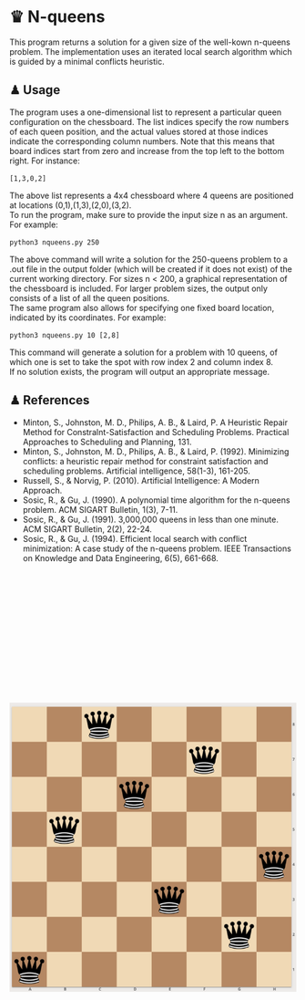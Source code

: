 # ♛ N-queens

This program returns a solution for a given size of the well-kown n-queens problem. The implementation uses an iterated local search algorithm which is guided by a minimal conflicts heuristic. 

## ♟ Usage

The program uses a one-dimensional list to represent a particular queen configuration on the chessboard. The list indices specify the row numbers of each queen position, and the actual values stored at those indices indicate the corresponding column numbers. Note that this means that board indices start from zero and increase from the top left to the bottom right. For instance:

```
[1,3,0,2]
```
The above list represents a 4x4 chessboard where 4 queens are positioned at locations (0,1),(1,3),(2,0),(3,2).  
To run the program, make sure to provide the input size n as an argument. For example:

```
python3 nqueens.py 250
```

The above command will write a solution for the 250-queens problem to a .out file in the output folder (which will be created if it does not exist) of the current working directory. For sizes n < 200, a graphical representation of the chessboard is included. For larger problem sizes, the output only consists of a list of all the queen positions.  
The same program also allows for specifying one fixed board location, indicated by its coordinates. For example:  

```
python3 nqueens.py 10 [2,8]
```

This command will generate a solution for a problem with 10 queens, of which one is set to take the spot with row index 2 and column index 8.    
If no solution exists, the program will output an appropriate message.    


## ♟ References  

- Minton, S., Johnston, M. D., Philips, A. B., & Laird, P. A Heuristic Repair Method for Constralnt-Satisfaction and Scheduling Problems. Practical Approaches to Scheduling and Planning, 131.
- Minton, S., Johnston, M. D., Philips, A. B., & Laird, P. (1992). Minimizing conflicts: a heuristic repair method for constraint satisfaction and scheduling problems. Artificial intelligence, 58(1-3), 161-205.
- Russell, S., & Norvig, P. (2010). Artificial Intelligence: A Modern Approach.
- Sosic, R., & Gu, J. (1990). A polynomial time algorithm for the n-queens problem. ACM SIGART Bulletin, 1(3), 7-11.
- Sosic, R., & Gu, J. (1991). 3,000,000 queens in less than one minute. ACM SIGART Bulletin, 2(2), 22-24.
- Sosic, R., & Gu, J. (1994). Efficient local search with conflict minimization: A case study of the n-queens problem. IEEE Transactions on Knowledge and Data Engineering, 6(5), 661-668.


  
&nbsp;&nbsp;&nbsp;&nbsp;&nbsp;&nbsp;
&nbsp;&nbsp;&nbsp;&nbsp;&nbsp;&nbsp;
&nbsp;&nbsp;

<p align="center" width="85%">
<img src="8queens.png"
     alt="8-queens solution"
     style="float: left; padding-top:200px" />  
</p>  

